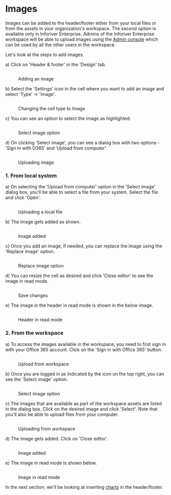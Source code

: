# Images

Images can be added to the header/footer either from your local files or from the assets in your organization's workspace. The second option is available only in Inforiver Enterprise. Admins of the Inforiver Enterprise workspace will be able to upload images using the [Admin console](../../../advanced-topics/admin-console/) which can be used by all the other users in the workspace.

Let's look at the steps to add images.

a) Click on 'Header & footer' in the 'Design' tab.

<figure><img src="../../../.gitbook/assets/8.4.1 Images.png" alt=""><figcaption><p>Adding an image</p></figcaption></figure>

b) Select the 'Settings' icon in the cell where you want to add an image and select 'Type' -> 'Image'.

<figure><img src="../../../.gitbook/assets/8.4.2 Images.png" alt=""><figcaption><p>Changing the cell type to Image </p></figcaption></figure>

c) You can see an option to select the image as highlighted.

<figure><img src="../../../.gitbook/assets/8.4.3 Images.png" alt=""><figcaption><p>Select image option</p></figcaption></figure>

d) On clicking 'Select image', you can see a dialog box with two options - 'Sign in with O365' and 'Upload from computer'.

<figure><img src="../../../.gitbook/assets/8.4.4 Images.png" alt=""><figcaption><p>Uploading image</p></figcaption></figure>

### 1. From local system

a) On selecting the 'Upload from computer' option in the 'Select image' dialog box, you'll be able to select a file from your system. Select the file and click 'Open'.

<figure><img src="../../../.gitbook/assets/8.4.5 Images.png" alt=""><figcaption><p>Uploading a local file</p></figcaption></figure>

b) The image gets added as shown.

<figure><img src="../../../.gitbook/assets/8.4.6 Images.png" alt=""><figcaption><p>Image added</p></figcaption></figure>

c) Once you add an image, if needed, you can replace the image using the 'Replace image' option.

<figure><img src="../../../.gitbook/assets/8.4.7 Images.png" alt=""><figcaption><p>Replace image option</p></figcaption></figure>

d) You can resize the cell as desired and click 'Close editor' to see the image in read mode.

<figure><img src="../../../.gitbook/assets/8.4.8 Images.png" alt=""><figcaption><p>Save changes</p></figcaption></figure>

e) The image in the header in read mode is shown in the below image.

<figure><img src="../../../.gitbook/assets/8.4.9 Images.png" alt=""><figcaption><p>Header in read mode</p></figcaption></figure>

### 2. From the workspace

a) To access the images available in the workspace, you need to first sign in with your Office 365 account. Click on the 'Sign in with Office 365' button.

<figure><img src="../../../.gitbook/assets/8.4.10 Images.png" alt=""><figcaption><p>Upload from workspace</p></figcaption></figure>

b) Once you are logged in as indicated by the icon on the top right, you can see the 'Select image' option.

<figure><img src="../../../.gitbook/assets/8.4.11 Images.png" alt=""><figcaption><p>Select image option</p></figcaption></figure>

c) The images that are available as part of the workspace assets are listed in the dialog box. Click on the desired image and click 'Select'. Note that you'll also be able to upload files from your computer.

<figure><img src="../../../.gitbook/assets/8.4.13 Images.png" alt=""><figcaption><p>Uploading from workspace</p></figcaption></figure>

d) The image gets added. Click on 'Close editor'.&#x20;

<figure><img src="../../../.gitbook/assets/8.4.14 Images.png" alt=""><figcaption><p>Image added</p></figcaption></figure>

e) The image in read mode is shown below.

<figure><img src="../../../.gitbook/assets/8.4.15 Images.png" alt=""><figcaption><p>Image in read mode</p></figcaption></figure>

In the next section, we'll be looking at inserting [charts](charts.md) in the header/footer.
